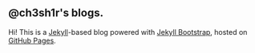 @ch3sh1r's blogs.
-----------------

Hi! This is a [Jekyll](http://github.com/mojombo/jekyll)-based blog 
powered with [Jekyll Bootstrap](http://jekyllbootstrap.com),
hosted on [GitHub Pages](http://pages.github.com/). 

